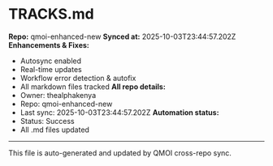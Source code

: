 # TRACKS.md

**Repo:** qmoi-enhanced-new
**Synced at:** 2025-10-03T23:44:57.202Z
**Enhancements & Fixes:**
- Autosync enabled
- Real-time updates
- Workflow error detection & autofix
- All markdown files tracked
**All repo details:**
- Owner: thealphakenya
- Repo: qmoi-enhanced-new
- Last sync: 2025-10-03T23:44:57.202Z
**Automation status:**
- Status: Success
- All .md files updated
---
This file is auto-generated and updated by QMOI cross-repo sync.
